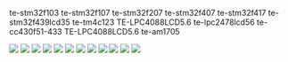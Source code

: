 te-stm32f103
te-stm32f107
te-stm32f207
te-stm32f407
te-stm32f417
te-stm32f439lcd35
te-tm4c123
TE-LPC4088LCD5.6
te-lpc2478lcd56
te-cc430f51-433
TE-LPC4088LCD5.6
te-am1705

<img src="./te-stm32f103">
<img src="./te-stm32f107">
<img src="./te-stm32f207">
<img src="./te-stm32f407">
<img src="./te-stm32f417">
<img src="./te-stm32f439lcd35">
<img src="./te-tm4c123">
<img src="./TE-LPC4088LCD5.6">
<img src="./te-lpc2478lcd56">
<img src="./te-cc430f51-433">
<img src="./TE-LPC4088LCD5.6">
<img src="./te-am1705">
